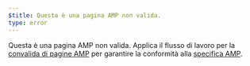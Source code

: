 ```yaml
---
$title: Questa è una pagina AMP non valida.
type: error
---
```


Questa è una pagina AMP non valida. Applica il flusso di lavoro per la [convalida di pagine AMP](https://amp.dev/documentation/guides-and-tutorials/learn/validation-workflow/validate_amp/) per garantire la conformità alla [specifica AMP](https://amp.dev/documentation/guides-and-tutorials/learn/spec/amphtml/).

